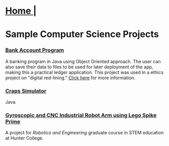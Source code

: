 # [Home |](../index.md)
# Sample Computer Science Projects

### [Bank Account Program](https://github.com/hunter-teacher-cert/fall-2022-ethics-work-SAYbaw/tree/master/final_project/code_component)
A banking program in Java using Object Oriented approach. The user can also save their data to files to be used for later deployment of the app, making this a practical ledger application. This project was used in a ethics project on "digital red-lining." [Click here](https://github.com/hunter-teacher-cert/fall-2022-ethics-work-SAYbaw/blob/master/final_project/Edit.Alana.Robinson-Stephen.Sabaugh.FinalProject.DigitalRedliningCSCI.77800.Fall22.pdf) for more information.

### [Craps Simulator](https://github.com/hunter-teacher-cert/cohort-3-prework-SAYbaw/blob/master/pre08/Craps.java)
Java

### [Gyroscopic and CNC Industrial Robot Arm using Lego Spike Prime](../pages/robotArm.md)
A project for *Robotics and Engineering* graduate course in STEM education at Hunter College. 
